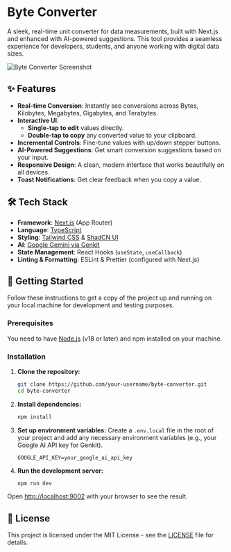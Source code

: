 # Byte Converter

A sleek, real-time unit converter for data measurements, built with Next.js and enhanced with AI-powered suggestions. This tool provides a seamless experience for developers, students, and anyone working with digital data sizes.

![Byte Converter Screenshot](https://placehold.co/800x600.png?text=App+Screenshot)

## ✨ Features

- **Real-time Conversion**: Instantly see conversions across Bytes, Kilobytes, Megabytes, Gigabytes, and Terabytes.
- **Interactive UI**: 
    - **Single-tap to edit** values directly.
    - **Double-tap to copy** any converted value to your clipboard.
- **Incremental Controls**: Fine-tune values with up/down stepper buttons.
- **AI-Powered Suggestions**: Get smart conversion suggestions based on your input.
- **Responsive Design**: A clean, modern interface that works beautifully on all devices.
- **Toast Notifications**: Get clear feedback when you copy a value.

## 🛠️ Tech Stack

- **Framework**: [Next.js](https://nextjs.org/) (App Router)
- **Language**: [TypeScript](https://www.typescriptlang.org/)
- **Styling**: [Tailwind CSS](https://tailwindcss.com/) & [ShadCN UI](https://ui.shadcn.com/)
- **AI**: [Google Gemini via Genkit](https://firebase.google.com/docs/genkit)
- **State Management**: React Hooks (`useState`, `useCallback`)
- **Linting & Formatting**: ESLint & Prettier (configured with Next.js)

## 🚀 Getting Started

Follow these instructions to get a copy of the project up and running on your local machine for development and testing purposes.

### Prerequisites

You need to have [Node.js](https://nodejs.org/) (v18 or later) and npm installed on your machine.

### Installation

1. **Clone the repository:**
   ```bash
   git clone https://github.com/your-username/byte-converter.git
   cd byte-converter
   ```

2. **Install dependencies:**
   ```bash
   npm install
   ```

3. **Set up environment variables:**
   Create a `.env.local` file in the root of your project and add any necessary environment variables (e.g., your Google AI API key for Genkit).
   ```
   GOOGLE_API_KEY=your_google_ai_api_key
   ```

4. **Run the development server:**
   ```bash
   npm run dev
   ```

Open [http://localhost:9002](http://localhost:9002) with your browser to see the result.

## 📄 License

This project is licensed under the MIT License - see the [LICENSE](LICENSE) file for details.
